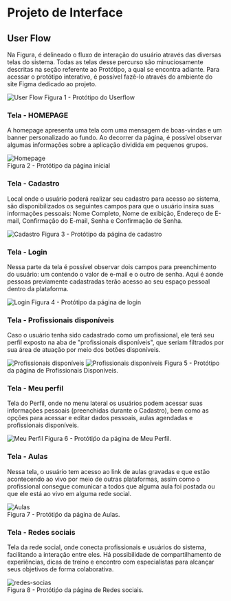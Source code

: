 
# Projeto de Interface

<!--<span style="color:red">Pré-requisitos: <a href="2-Especificação do Projeto.md"> Documentação de Especificação</a></span> -->


## User Flow

Na Figura, é delineado o fluxo de interação do usuário através das diversas telas do sistema. Todas as telas desse percurso são minuciosamente descritas na seção referente ao Protótipo, a qual se encontra adiante. Para acessar o protótipo interativo, é possível fazê-lo através do ambiente do site Figma dedicado ao projeto.

<!-- Visão geral da interação do usuário pelas telas do sistema e protótipo interativo das telas com as funcionalidades que fazem parte do sistema (wireframes).

 Apresente as principais interfaces da plataforma. Discuta como ela foi elaborada de forma a atender os requisitos funcionais, não funcionais e histórias de usuário abordados nas <a href="2-Especificação do Projeto.md"> Documentação de Especificação</a>. -->

 ![User Flow](/docs/img/wireframe.jpeg)
 Figura 1 - Protótipo do Userflow

 ### Tela - HOMEPAGE

A homepage apresenta uma tela com uma mensagem de boas-vindas e um banner personalizado ao fundo. Ao decorrer da página, é possível observar algumas informações sobre a aplicação dividida em pequenos grupos.

![Homepage](/docs/img/Home.webp)  
 Figura 2 - Protótipo da página inicial

 ### Tela - Cadastro

Local onde o usuário poderá realizar seu cadastro para acesso ao sistema, são disponibilizados os seguintes campos para que o usuário insira suas informações pessoais: Nome Completo, Nome de exibição, Endereço de E-mail, Confirmação do E-mail, Senha e Confirmação de Senha.

![Cadastro](/docs/img/cadastro.png)
 Figura 3 - Protótipo da página de cadastro

### Tela - Login

Nessa parte da tela é possível observar dois campos para preenchimento do usuário: um contendo o valor de e-mail e o outro de senha.  Aqui é aonde pessoas previamente cadastradas terão acesso ao seu espaço pessoal dentro da plataforma.

![Login](/docs/img/login.png)
 Figura 4 - Protótipo da página de login

### Tela - Profissionais disponíveis

Caso o usuário tenha sido cadastrado como um profissional, ele terá seu perfil exposto na aba de "profissionais disponíveis", que seriam filtrados por sua área de atuação por meio dos botões disponíveis.

![Profissionais disponíveis](/docs/img/profissionais.png)
![Profissionais disponíveis](/docs/img/profissionais2.png)
 Figura 5 - Protótipo da página de Profissionais Disponíveis.

 ### Tela - Meu perfil

Tela do Perfil, onde no menu lateral os usuários podem acessar suas informações pessoais (preenchidas durante o Cadastro), bem como as opções para acessar e editar dados pessoais, aulas agendadas e profissionais disponíveis.

![Meu Perfil](/docs/img/MeuPerfil.png)
Figura 6 - Protótiṕo da página de Meu Perfil.

### Tela - Aulas

Nessa tela, o usuário tem acesso ao link de aulas gravadas e que estão acontecendo ao vivo por meio de outras plataformas, assim como o profissional consegue comunicar a todos que alguma aula foi postada ou que ele está ao vivo em alguma rede social.

![Aulas](/docs/img/aulas.png)  
Figura 7 - Protótiṕo da página de Aulas.

### Tela - Redes sociais

Tela da rede social, onde conecta profissionais e usuários do sistema, facilitando a interação entre eles. Há possibilidade de  compartilhamento de experiências, dicas de treino e encontro com especialistas para alcançar seus objetivos de forma colaborativa.

![redes-socias](/docs/img/redes-sociais.png)  
Figura 8 - Protótiṕo da página de Redes sociais.
<!-- Na Figura, é delineado o fluxo de interação do usuário através das diversas telas do sistema. Todas as telas desse percurso são minuciosamente descritas na seção referente ao Protótipo, a qual se encontra adiante.
<!-- O diagrama apresenta o estudo do fluxo de interação do usuário com o sistema interativo e  muitas vezes sem a necessidade do desenho do design das telas da interface. Isso permite que o design das interações seja bem planejado e gere impacto na qualidade no design do wireframe interativo que será desenvolvido logo em seguida.

O diagrama de fluxo pode ser desenvolvido com “boxes” que possuem internamente a indicação dos principais elementos de interface - tais como menus e acessos - e funcionalidades, tais como editar, pesquisar, filtrar, configurar - e a conexão entre esses boxes a partir do processo de interação. Você pode ver mais explicações e exemplos https://www.lucidchart.com/blog/how-to-make-a-user-flow-diagram.

![Exemplo de Diagrama de Fluxo](img/diagramafluxo2.jpg)

As referências abaixo irão auxiliá-lo na geração do artefato “Diagramas de Fluxo”.

> **Links Úteis**:
> - [Fluxograma online: seis sites para fazer gráfico sem instalar nada | Produtividade | TechTudo](https://www.techtudo.com.br/listas/2019/03/fluxograma-online-seis-sites-para-fazer-grafico-sem-instalar-nada.ghtml)


## Wireframes

![Exemplo de Wireframe](img/wireframe-example.png)

São protótipos usados em design de interface para sugerir a estrutura de um site web e seu relacionamentos entre suas páginas. Um wireframe web é uma ilustração semelhante do layout de elementos fundamentais na interface.
 
> **Links Úteis**:
> - [Protótipos vs Wireframes](https://www.nngroup.com/videos/prototypes-vs-wireframes-ux-projects/)
> - [Ferramentas de Wireframes](https://rockcontent.com/blog/wireframes/)
> - [MarvelApp](https://marvelapp.com/developers/documentation/tutorials/)
> - [Figma](https://www.figma.com/)
> - [Adobe XD](https://www.adobe.com/br/products/xd.html#scroll)
> - [Axure](https://www.axure.com/edu) (Licença Educacional)
> - [InvisionApp](https://www.invisionapp.com/) (Licença Educacional)

-->
